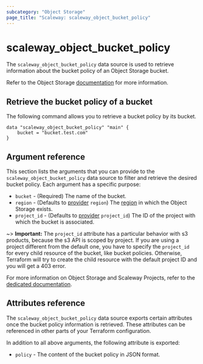 ```yaml
---
subcategory: "Object Storage"
page_title: "Scaleway: scaleway_object_bucket_policy"
---
```


# scaleway_object_bucket_policy

The `scaleway_object_bucket_policy` data source is used to retrieve information about the bucket policy of an Object Storage bucket.

Refer to the Object Storage [documentation](https://www.scaleway.com/en/docs/storage/object/api-cli/bucket-policy/) for more information.

## Retrieve the bucket policy of a bucket

The following command allows you to retrieve a bucket policy by its bucket.

```hcl
data "scaleway_object_bucket_policy" "main" {
    bucket = "bucket.test.com"
}
```

## Argument reference

This section lists the arguments that you can provide to the `scaleway_object_bucket_policy` data source to filter and retrieve the desired bucket policy. Each argument has a specific purpose:

- `bucket` - (Required) The name of the bucket.
- `region` - (Defaults to [provider](../index.md#arguments-reference) `region`) The [region](../guides/regions_and_zones.md#zones) in which the Object Storage exists.
- `project_id` - (Defaults to [provider](../index.md#arguments-reference) `project_id`) The ID of the project with which the bucket is associated. 

~> **Important:** The `project_id` attribute has a particular behavior with s3 products, because the s3 API is scoped by project.
If you are using a project different from the default one, you have to specify the `project_id` for every child resource of the bucket,
like bucket policies. Otherwise, Terraform will try to create the child resource with the default project ID and you will get a 403 error.

For more information on Object Storage and Scaleway Projects, refer to the [dedicated documentation](https://www.scaleway.com/en/docs/identity-and-access-management/iam/api-cli/using-api-key-object-storage/).


## Attributes reference

The `scaleway_object_bucket_policy` data source exports certain attributes once the bucket policy information is retrieved. These attributes can be referenced in other parts of your Terraform configuration.

In addition to all above arguments, the following attribute is exported:

* `policy` - The content of the bucket policy in JSON format.
